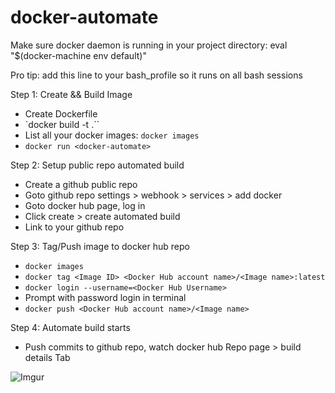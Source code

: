 # docker-automate

Make sure docker daemon is running in your project directory:
eval "$(docker-machine env default)"

Pro tip: add this line to your bash_profile so it runs on all bash sessions

Step 1: Create && Build Image

  - Create Dockerfile
  - `docker build -t <docker-automate> .``
  - List all your docker images: `docker images`
  - `docker run <docker-automate>`

Step 2: Setup public repo automated build

  - Create a github public repo
  - Goto github repo settings > webhook > services > add docker
  - Goto docker hub page, log in
  - Click create > create automated build
  - Link to your github repo

Step 3: Tag/Push image to docker hub repo

  - `docker images`
  - `docker tag <Image ID> <Docker Hub account name>/<Image name>:latest`
  - `docker login --username=<Docker Hub Username>`
  - Prompt with password login in terminal
  - `docker push <Docker Hub account name>/<Image name>`

Step 4: Automate build starts

  - Push commits to github repo, watch docker hub Repo page > build details Tab

![Imgur](http://giphy.com/gifs/l0DELsRo6txf8Zi9i)
